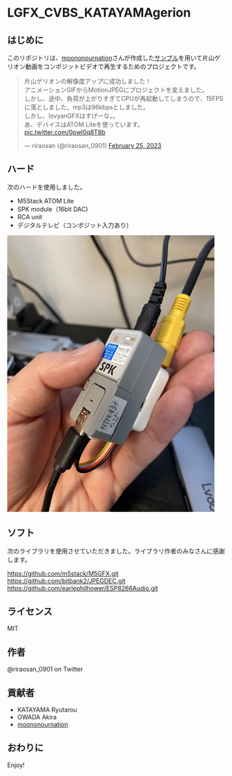 # LGFX_CVBS_KATAYAMAgerion

## はじめに

このリポジトリは、[moononournation](https://github.com/moononournation)さんが作成した[サンプル](https://github.com/moononournation/RGB565_video/tree/master/SPIFFS_MJPEG_JPEGDEC_MP3_audio)を用いて片山ゲリオン動画をコンポジットビデオで再生するためのプロジェクトです。

<blockquote class="twitter-tweet"><p lang="ja" dir="ltr">片山ゲリオンの解像度アップに成功しました！<br>アニメーションGIFからMotionJPEGにプロジェクトを変えました。<br>しかし、途中、負荷が上がりすぎてCPUが再起動してしまうので、15FPSに落としました。mp3は96kbpsとしました。<br>しかし、lovyanGFXはすげーな。。<br>あ、デバイスはATOM Liteを使っています。 <a href="https://t.co/0pwl0q8T8b">pic.twitter.com/0pwl0q8T8b</a></p>&mdash; riraosan (@riraosan_0901) <a href="https://twitter.com/riraosan_0901/status/1629469072613335043?ref_src=twsrc%5Etfw">February 25, 2023</a></blockquote> <script async src="https://platform.twitter.com/widgets.js" charset="utf-8"></script>


## ハード

次のハードを使用しました。

- M5Stack ATOM Lite
- SPK module（16bit DAC)
- RCA unit
- デジタルテレビ（コンポジット入力あり）

![image](/doc/IMG_3535.jpg)

## ソフト

次のライブラリを使用させていただきました。ライブラリ作者のみなさんに感謝します。

https://github.com/m5stack/M5GFX.git
https://github.com/bitbank2/JPEGDEC.git
https://github.com/earlephilhower/ESP8266Audio.git

## ライセンス

MIT

## 作者

@riraosan_0901 on Twitter

## 貢献者

- KATAYAMA Ryutarou
- OWADA Akira
- [moononournation](https://github.com/moononournation)

## おわりに

Enjoy!
